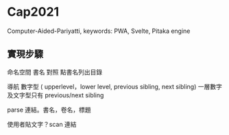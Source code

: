 # Cap2021
Computer-Aided-Pariyatti, keywords: PWA, Svelte, Pitaka engine


## 實現步驟



命名空間 書名 對照
點書名列出目錄

導航
    數字型 ( upperlevel，lower level, previous sibling, next sibling)
    一層數字及文字型只有 previous/next sibling

parse 連結。書名，卷名，標題

使用者貼文字？scan 連結
